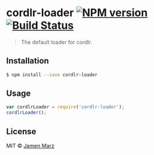 # cordlr-loader [![NPM version](https://badge.fury.io/js/cordlr-loader.svg)](https://npmjs.org/package/cordlr-loader) [![Build Status](https://travis-ci.org/devcord/cordlr-loader.svg?branch=master)](https://travis-ci.org/devcord/cordlr-loader)

> The default loader for cordlr.

## Installation

```sh
$ npm install --save cordlr-loader
```

## Usage

```js
var cordlrLoader = require('cordlr-loader');
cordlrLoader();
```

## License

MIT © [Jamen Marz](https://github.com/jamen)
